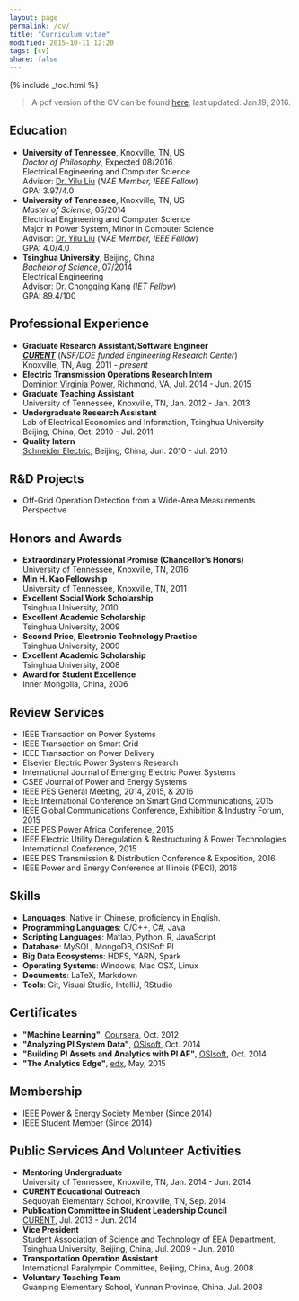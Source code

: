 ```yaml
---
layout: page
permalink: /cv/
title: "Curriculum vitae"
modified: 2015-10-11 12:20
tags: [cv]
share: false
---
```


{% include _toc.html %}

> A pdf version of the CV can be found [here](/docs/cv.pdf), last updated: Jan.19, 2016.

## Education
- **University of Tennessee**, Knoxville, TN, US  
  *Doctor of Philosophy*,  Expected 08/2016  
  Electrical Engineering and Computer Science  
  Advisor: [Dr. Yilu Liu](http://www.eecs.utk.edu/people/faculty/liu) (*NAE Member, IEEE Fellow*)  
  GPA: 3.97/4.0  
- **University of Tennessee**, Knoxville, TN, US  
  *Master of Science*, 05/2014  
  Electrical Engineering and Computer Science  
  Major in Power System, Minor in Computer Science  
  Advisor: [Dr. Yilu Liu](http://www.eecs.utk.edu/people/faculty/liu) (*NAE Member, IEEE Fellow*)  
  GPA: 4.0/4.0  
- **Tsinghua University**, Beijing, China  
  *Bachelor of Science*, 07/2014  
  Electrical Engineering  
  Advisor: [Dr. Chongqing Kang](http://www.eea.tsinghua.edu.cn/cn/faculties/cqkang) (*IET Fellow*)  
  GPA: 89.4/100  

## Professional Experience
- **Graduate Research Assistant/Software Engineer**  
  [***CURENT***](http://curent.utk.edu/) (*NSF/DOE funded Engineering Research Center*)  
  Knoxville, TN, Aug. 2011 - *present*  
- **Electric Transmission Operations Research Intern**  
  [Dominion Virginia Power](https://en.wikipedia.org/wiki/Dominion_Resources), Richmond, VA, Jul. 2014 - Jun. 2015  
- **Graduate Teaching Assistant**  
  University of Tennessee, Knoxville, TN, Jan. 2012 - Jan. 2013  
- **Undergraduate Research Assistant**  
  Lab of Electrical Economics and Information, Tsinghua University  
  Beijing, China, Oct. 2010 - Jul. 2011  
- **Quality Intern**  
  [Schneider Electric](http://www.schneider-electric.com/b2b/en/solutions/for-business/smart-cities/explore-our-offer/), Beijing, China, Jun. 2010 - Jul. 2010  

## R&D Projects
- Off-Grid Operation Detection from a Wide-Area Measurements Perspective

## Honors and Awards
- **Extraordinary Professional Promise (Chancellor’s Honors)**  
University of Tennessee, Knoxville, TN, 2016
- **Min H. Kao Fellowship**  
University of Tennessee, Knoxville, TN, 2011  
- **Excellent Social Work Scholarship**  
Tsinghua University, 2010  
- **Excellent Academic Scholarship**  
Tsinghua University, 2009  
- **Second Price, Electronic Technology Practice**  
Tsinghua University, 2009  
- **Excellent Academic Scholarship**  
Tsinghua University, 2008  
- **Award for Student Excellence**  
Inner Mongolia, China, 2006

## Review Services
- IEEE Transaction on Power Systems
- IEEE Transaction on Smart Grid
- IEEE Transaction on Power Delivery
- Elsevier Electric Power Systems Research
- International Journal of Emerging Electric Power Systems
- CSEE Journal of Power and Energy Systems
- IEEE PES General Meeting, 2014, 2015, & 2016
- IEEE International Conference on Smart Grid Communications, 2015
- IEEE Global Communications Conference, Exhibition & Industry Forum, 2015
- IEEE PES Power Africa Conference, 2015
- IEEE Electric Utility Deregulation & Restructuring & Power Technologies International Conference, 2015
- IEEE PES Transmission & Distribution Conference & Exposition, 2016
- IEEE Power and Energy Conference at Illinois (PECI), 2016

## Skills
- **Languages**: Native in Chinese, proficiency in English.
- **Programming Languages**: C/C++, C#, Java
- **Scripting Languages**: Matlab, Python, R, JavaScript
- **Database**: MySQL, MongoDB, OSISoft PI
- **Big Data Ecosystems**: HDFS, YARN, Spark
- **Operating Systems**: Windows, Mac OSX, Linux
- **Documents**: LaTeX, Markdown
- **Tools**: Git, Visual Studio, IntelliJ, RStudio  

## Certificates
- **"Machine Learning"**, [Coursera](https://www.coursera.org/maestro/api/certificate/get_certificate?course_id=152), Oct. 2012
- **"Analyzing PI System Data"**, [OSIsoft](http://www.osisoft.com/), Oct. 2014  
- **"Building PI Assets and Analytics with PI AF"**, [OSIsoft](http://www.osisoft.com/), Oct. 2014
- **"The Analytics Edge"**, [edx](https://s3.amazonaws.com/verify.edx.org/downloads/5ff3b62349c8439d82cb3600c1f6b1b5/Certificate.pdf), May, 2015  

## Membership
- IEEE Power & Energy Society Member  (Since 2014)
- IEEE Student Member				  (Since 2014)

## Public Services And Volunteer Activities
- **Mentoring Undergraduate**  
  University of Tennessee, Knoxville, TN, Jan. 2014 - Jun. 2014  
- **CURENT Educational Outreach**  
  Sequoyah Elementary School, Knoxville, TN, Sep. 2014  
- **Publication Committee in Student Leadership Council**  
  [CURENT](http://curent.utk.edu), Jul. 2013 - Jun. 2014  
- **Vice President**  
  Student Association of Science and Technology of [EEA Department](http://www.eea.tsinghua.edu.cn/publish/eeaen/index.html), Tsinghua University, Beijing, China, Jul. 2009 - Jun. 2010  
- **Transportation Operation Assistant**  
  International Paralympic Committee, Beijing, China, Aug. 2008  
- **Voluntary Teaching Team**  
  Guanping Elementary School, Yunnan Province, China, Jul. 2008
